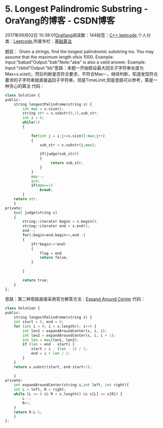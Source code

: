 
# 5. Longest Palindromic Substring - OraYang的博客 - CSDN博客

2017年09月02日 10:38:01[OraYang](https://me.csdn.net/u010665216)阅读数：144标签：[C++																](https://so.csdn.net/so/search/s.do?q=C++&t=blog)[leetcode																](https://so.csdn.net/so/search/s.do?q=leetcode&t=blog)[
							](https://so.csdn.net/so/search/s.do?q=C++&t=blog)个人分类：[Leetcode																](https://blog.csdn.net/u010665216/article/category/7026962)
所属专栏：[基础算法](https://blog.csdn.net/column/details/16604.html)



题目：
Given a strings, find the longest palindromic substring ins. You may assume that the maximum length ofsis 1000.
Example:
Input:"babad"Output:"bab"Note:"aba" is also a valid answer.
Example:
Input:"cbbd"Output:"bb"思路：本题一开始假设最大回文子字符串长度为Max=s.size()，然后判断是否符合要求，不符合Max--，继续判断，知道发现符合要求的子字符串就直接返回子字符串，但是TimeLimit,但是思路可以参考，算是一种贪心的算法
代码：

```python
class Solution {
public:
    string longestPalindrome(string s) {
        int max = s.size();
        string str = s.substr(0,1),sub_str;
        int i = 0;
        while(1)
        {
            
            for(int j = i;j<=s.size()-max;j++)
            {
                sub_str = s.substr(j,max);
                
                if(judge(sub_str))
                {
                     return sub_str;
                } 
            }
            max--;
            i=0;
            if(max==1)
                break;
        }
    return str;    
    }
private:
    bool judge(string s)
    {
        string::iterator begin = s.begin();    
        string::iterator end = s.end();  
        end--;  
        for(;begin<end;begin++,end--)  
        {  
            if(*begin!=*end)  
            {
                flag = end
                return false; 
            }
                 
        }  
          
        return true;  
    }
};
```
思路：第二种思路直接采用官方解答方法：[Expand
 Around Center](https://leetcode.com/problems/longest-palindromic-substring/solution/)
代码：

```python
class Solution {
public:
    string longestPalindrome(string s) {
    int start = 0, end = 0;
    for (int i = 0; i < s.length(); i++) {
        int len1 = expandAroundCenter(s, i, i);
        int len2 = expandAroundCenter(s, i, i + 1);
        int len = max(len1, len2);
        if (len > end - start) {
            start = i - (len - 1) / 2;
            end = i + len / 2;
        }
    }
    return s.substr(start, end-start+1);
        
    }
private:
    int expandAroundCenter(string s,int left, int right){
    int L = left, R = right;
    while (L >= 0 && R < s.length() && s[L] == s[R]) {
        L--;
        R++;
    }
    return R-L-1;
    }
};
```



